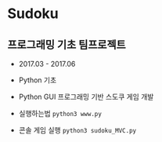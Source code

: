 # Sudoku

## 프로그래밍 기초 팀프로젝트
- 2017.03 - 2017.06
- Python 기초 
- Python GUI 프로그래밍 기반 스도쿠 게임 개발

- 실행하는법
`python3 www.py`

- 콘솔 게임 실행
`python3 sudoku_MVC.py`
